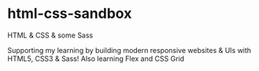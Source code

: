 # html-css-sandbox
HTML &amp; CSS &amp; some Sass

Supporting my learning by building modern responsive websites & UIs with HTML5, CSS3 & Sass! Also learning Flex and CSS Grid